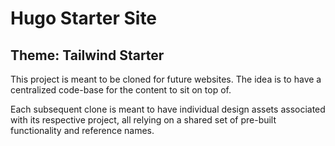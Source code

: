 # Hugo Starter Site
## Theme: Tailwind Starter

This project is meant to be cloned for future websites. The idea is to have a centralized code-base for the content to sit on top of.

Each subsequent clone is meant to have individual design assets associated with its respective project, all relying on a shared set of pre-built functionality and reference names.